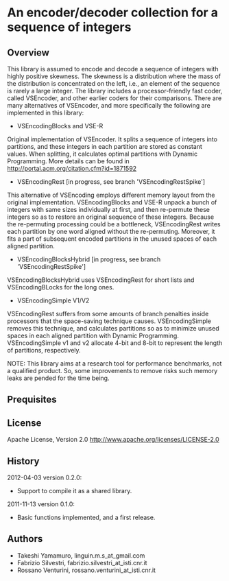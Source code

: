 An encoder/decoder collection for a sequence of integers
=================

Overview
-----------

This library is assumed to encode and decode a sequence of integers
with highly positive skewness. The skewness is a distribution where
the mass of the distribution is concentrated on the left, i.e., an
element of the sequence is rarely a large integer. The library
includes a processor-friendly fast coder, called VSEncoder, and other
earlier coders for their comparisons. There are many alternatives of
VSEncoder, and more specifically the following are implemented in
this library:

* VSEncodingBlocks and VSE-R

Original implementation of VSEncoder. It splits a sequence of
integers into partitions, and these integers in each partition
are stored as constant values. When splitting, it calculates 
optimal partitions with Dynamic Programming. More details can be
found in http://portal.acm.org/citation.cfm?id=1871592

* VSEncodingRest [in progress, see branch 'VSEncodingRestSpike']

This alternative of VSEncoding employs different memory layout
from the original implementation. VSEncodingBlocks and VSE-R unpack
a bunch of integers with same sizes individually at first, and then
re-permute these integers so as to restore an original sequence of
these integers. Because the re-permuting processing could be a
bottleneck, VSEncodingRest writes each partition by one word aligned
without the re-permuting. Moreover, it fits a part of subsequent
encoded partitions in the unused spaces of each aligned partition.

* VSEncodingBlocksHybrid [in progress, see branch 'VSEncodingRestSpike']

VSEncodingBlocksHybrid uses VSEncodingRest for short lists and
VSEncodingBLocks for the long ones.

* VSEncodingSimple V1/V2

VSEncodingRest suffers from some amounts of branch penalties inside
processors that the space-saving technique causes. VSEncodingSimple
removes this technique, and calculates partitions so as to minimize
unused spaces in each aligned partition with Dynamic Programming.
VSEncodingSimple v1 and v2 allocate 4-bit and 8-bit to represent
the length of partitions, respectively.


NOTE: This library aims at a research tool for performance
benchmarks, not a qualified product. So, some improvements to remove
risks such memory leaks are pended for the time being.

Prequisites
-----------

License
-----------

Apache License, Version 2.0 http://www.apache.org/licenses/LICENSE-2.0

History
-----------

2012-04-03 version 0.2.0:

* Support to compile it as a shared library.

2011-11-13 version 0.1.0:

* Basic functions implemented, and a first release.

Authors
-----------

* Takeshi Yamamuro, linguin.m.s_at_gmail.com
* Fabrizio Silvestri, fabrizio.silvestri_at_isti.cnr.it
* Rossano Venturini, rossano.venturini_at_isti.cnr.it

